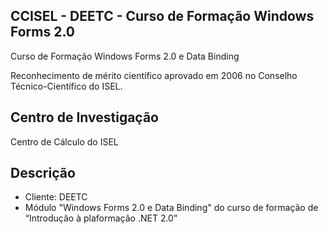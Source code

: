 ## CCISEL - DEETC - Curso de Formação Windows Forms 2.0

Curso de Formação Windows Forms 2.0 e Data Binding

Reconhecimento de mérito científico aprovado em 2006 no Conselho Técnico-Científico do ISEL.

## Centro de Investigação
Centro de Cálculo do ISEL
## Descrição
-	Cliente: DEETC
-	Módulo "Windows Forms 2.0 e Data Binding" do curso de formação de “Introdução à plaformação .NET 2.0”

